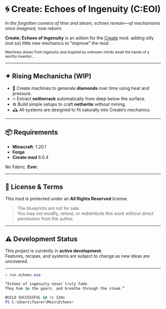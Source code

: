 # 🌀 Create: Echoes of Ingenuity (C:EOI)

_In the forgotten corners of time and steam, echoes remain—of mechanisms once imagined, now reborn._

**Create: Echoes of Ingenuity** is an addon for the [Create](https://www.curseforge.com/minecraft/mc-mods/create) mod. adding silly (not so) little new mechanics to "improve" the mod

<sub> Machines drawn from ingenuity and inspired by unknown minds await the hands of a worthy inventor... <sub>

---

## ✦ Rising Mechanicha (WIP)
- 🔷 Create machines to generate **diamonds** over time using heat and pressure.
- 🔥 Extract **netherrack** automatically from deep below the surface.
- ⚙️ Build simple setups to craft **netherite** without mining.
- 🕰️ All systems are designed to fit naturally into Create’s mechanics.

---

## 📦 Requirements
- **Minecraft**: 1.20.1
- **Forge**
- **Create mod** 6.0.4

No Fabric. **Ever.**

---

## 📜 License & Terms
This mod is protected under an **All Rights Reserved** license.  
> The blueprints are not for sale.  
You may not modify, rehost, or redistribute this work without direct permission from the author.

---

## ⚠️ Development Status
This project is currently in **active development**.  
Features, recipes, and systems are subject to change as new ideas are uncovered.

---
```powershell
> run echoes.exe

“Echoes of ingenuity never truly fade.  
They hum in the gears, and breathe through the steam.”

BUILD SUCCESSFUL in 4s 12ms
PS C:\Users\Tearer\Main\Echoes>
